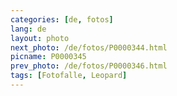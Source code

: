 ```yaml
---
categories: [de, fotos]
lang: de
layout: photo
next_photo: /de/fotos/P0000344.html
picname: P0000345
prev_photo: /de/fotos/P0000346.html
tags: [Fotofalle, Leopard]
---
```

